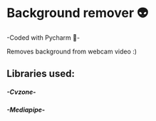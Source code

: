 # Background remover  :alien:

-Coded with Pycharm :blue_heart:-

Removes background from webcam video :)



## Libraries used:

##### -Cvzone-
##### -Mediapipe-
